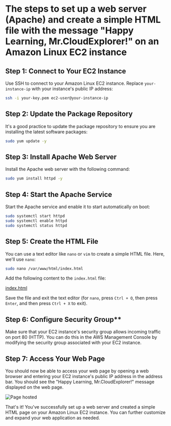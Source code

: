 # The steps to set up a web server (Apache) and create a simple HTML file with the message "Happy Learning, Mr.CloudExplorer!" on an Amazon Linux EC2 instance

## Step 1: Connect to Your EC2 Instance

Use SSH to connect to your Amazon Linux EC2 instance. Replace `your-instance-ip` with your instance's public IP address:

```bash
ssh -i your-key.pem ec2-user@your-instance-ip
```

## Step 2: Update the Package Repository

It's a good practice to update the package repository to ensure you are installing the latest software packages:

```bash
sudo yum update -y
```

## Step 3: Install Apache Web Server

Install the Apache web server with the following command:

```bash
sudo yum install httpd -y
```

## Step 4: Start the Apache Service

Start the Apache service and enable it to start automatically on boot:

```bash
sudo systemctl start httpd
sudo systemctl enable httpd
sudo systemctl status httpd
```

## Step 5: Create the HTML File

You can use a text editor like `nano` or `vim` to create a simple HTML file. Here, we'll use `nano`:

```bash
sudo nano /var/www/html/index.html
```

Add the following content to the `index.html` file:

[index.html](https://github.com/Vasanthabalaji01/AWS-Projects/blob/main/EC2%20-%20Elastic%20Compute%20Cloud/Index.html)

Save the file and exit the text editor (for `nano`, press `Ctrl + O`, then press `Enter`, and then press `Ctrl + X` to exit).

## Step 6: Configure Security Group**

Make sure that your EC2 instance's security group allows incoming traffic on port 80 (HTTP). You can do this in the AWS Management Console by modifying the security group associated with your EC2 instance.

## Step 7: Access Your Web Page

You should now be able to access your web page by opening a web browser and entering your EC2 instance's public IP address in the address bar. You should see the "Happy Learning, Mr.CloudExplorer!" message displayed on the web page.

![Page hosted](https://github.com/Vasanthabalaji01/AWS-Projects/blob/main/AWS%20Project%20-%20%20image/Page%20Hosted.png)

That's it! You've successfully set up a web server and created a simple HTML page on your Amazon Linux EC2 instance. You can further customize and expand your web application as needed.
